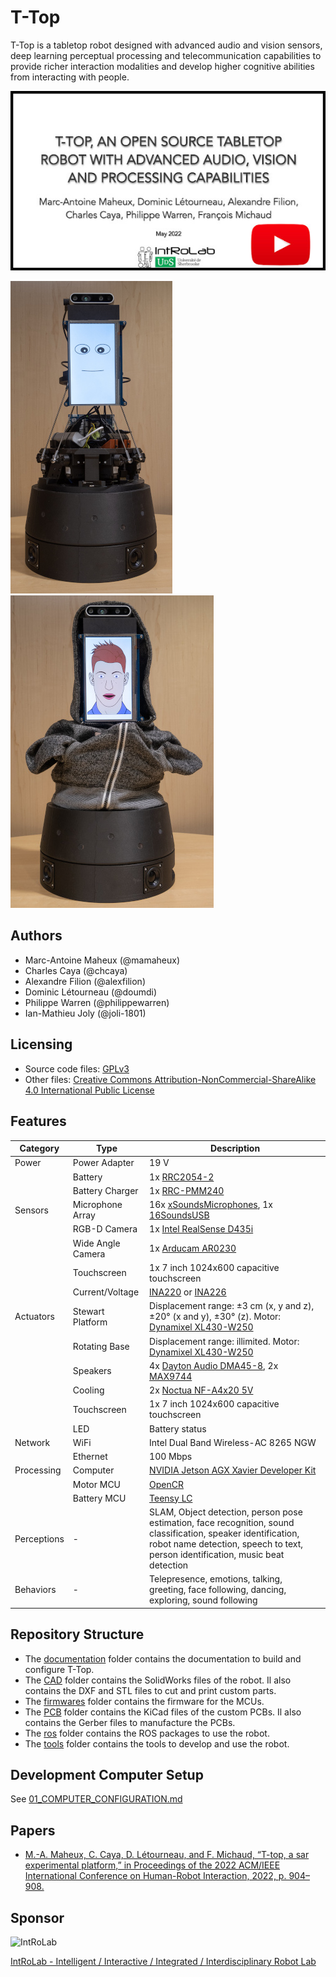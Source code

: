 # T-Top

T-Top is a tabletop robot designed with advanced audio and vision sensors, deep learning perceptual processing and
telecommunication capabilities to provide richer interaction modalities and develop higher cognitive abilities from
interacting with people.

[![T-Top](images/t_top_video.jpg)](https://www.youtube.com/watch?v=q7WNzdIGrfQ)

![T-Top](images/t_top.jpg)
![T-Top Hoody](images/t_top_hoody.jpg)

## Authors

- Marc-Antoine Maheux (@mamaheux)
- Charles Caya (@chcaya)
- Alexandre Filion (@alexfilion)
- Dominic Létourneau (@doumdi)
- Philippe Warren (@philippewarren)
- Ian-Mathieu Joly (@joli-1801)

## Licensing

- Source code files: [GPLv3](LICENSE_SOURCE_CODE)
- Other files: [Creative Commons Attribution-NonCommercial-ShareAlike 4.0 International Public License](LICENSE_OTHER)

## Features

| Category         | Type              | Description                                                                                                                                                                                                                               |
| ---------------- | ----------------- | ----------------------------------------------------------------------------------------------------------------------------------------------------------------------------------------------------------------------------------------- |
| Power            | Power Adapter     | 19 V                                                                                                                                                                                                                                      |
|                  | Battery           | 1x [RRC2054-2](https://www.rrc-ps.com/en/battery-packs/standard-battery-packs/products/RRC2054-2)                                                                                                                                         |
|                  | Battery Charger   | 1x [RRC-PMM240](https://www.rrc-ps.com/en/battery-packs/standard-battery-packs/products/RRC-PMM240)                                                                                                                                       |
| Sensors          | Microphone Array  | 16x [xSoundsMicrophones](https://github.com/introlab/xSoundsMicrophones), 1x [16SoundsUSB](https://github.com/introlab/16SoundsUSB)                                                                                                       |
|                  | RGB-D Camera      | 1x [Intel RealSense D435i](https://www.intelrealsense.com/depth-camera-d435i/)                                                                                                                                                            |
|                  | Wide Angle Camera | 1x [Arducam AR0230](https://www.uctronics.com/arducam-1080p-hd-wide-angle-wdr-usb-camera-module-for-computer-2mp-1-2-7-cmos-ar0230-100-degree-mini-uvc-usb2-0-spy-webcam-board-with-3-3ft-1m-cable-for-windows-linux-mac-os-android.html) |
|                  | Touchscreen       | 1x 7 inch 1024x600 capacitive touchscreen                                                                                                                                                                                                 |
|                  | Current/Voltage   | [INA220](https://www.ti.com/product/INA220) or [INA226](https://www.ti.com/product/INA226)                                                                                                                                                |
| Actuators        | Stewart Platform  | Displacement range: ±3 cm (x, y and z), ±20° (x and y), ±30° (z). Motor: [Dynamixel XL430-W250](https://emanual.robotis.com/docs/en/dxl/x/xl430-w250/)                                                                                    |                                                         |
|                  | Rotating Base     | Displacement range: illimited. Motor: [Dynamixel XL430-W250](https://emanual.robotis.com/docs/en/dxl/x/xl430-w250/)                                                                                                                       |
|                  | Speakers          | 4x [Dayton Audio DMA45-8](https://www.daytonaudio.com/product/1613/dma45-8-1-1-2-dual-magnet-aluminum-cone-full-range-driver-8-ohm), 2x [MAX9744](https://www.adafruit.com/product/1752)                                                  |
|                  | Cooling           | 2x [Noctua NF-A4x20 5V](https://noctua.at/en/products/fan/nf-a4x20-5v)                                                                                                                                                                    |
|                  | Touchscreen       | 1x 7 inch 1024x600 capacitive touchscreen                                                                                                                                                                                                 |
|                  | LED               | Battery status                                                                                                                                                                                                                            |
| Network          | WiFi              | Intel Dual Band Wireless-AC 8265 NGW                                                                                                                                                                                                      |
|                  | Ethernet          | 100 Mbps                                                                                                                                                                                                                                  |
| Processing       | Computer          | [NVIDIA Jetson AGX Xavier Developer Kit](https://developer.nvidia.com/embedded/jetson-agx-xavier-developer-kit)                                                                                                                           |
|                  | Motor MCU         | [OpenCR](https://robots.ros.org/opencr/)                                                                                                                                                                                                  |
|                  | Battery MCU       | [Teensy LC](https://www.pjrc.com/teensy/teensyLC.html)                                                                                                                                                                                    |
| Perceptions      | -                 | SLAM, Object detection, person pose estimation, face recognition, sound classification, speaker identification, robot name detection, speech to text, person identification, music beat detection                                         |
| Behaviors        | -                 | Telepresence, emotions, talking, greeting, face following, dancing, exploring, sound following                                                                                                                                            |

## Repository Structure

- The [documentation](documentation) folder contains the documentation to build and configure T-Top.
- The [CAD](CAD) folder contains the SolidWorks files of the robot. Il also contains the DXF and STL files to cut and
  print custom parts.
- The [firmwares](firmwares) folder contains the firmware for the MCUs.
- The [PCB](PCB) folder contains the KiCad files of the custom PCBs. Il also contains the Gerber files to manufacture
  the PCBs.
- The [ros](ros) folder contains the ROS packages to use the robot.
- The [tools](tools) folder contains the tools to develop and use the robot.

## Development Computer Setup

See [01_COMPUTER_CONFIGURATION.md](documentation/assembly/01_COMPUTER_CONFIGURATION.md#development-computer-ubuntu-2004)

## Papers

- [M.-A. Maheux, C. Caya, D. Létourneau, and F. Michaud, “T-top, a sar experimental platform,” in Proceedings of the 2022 ACM/IEEE International Conference on Human-Robot Interaction, 2022, p. 904–908.](https://dl.acm.org/doi/abs/10.5555/3523760.3523902)

## Sponsor

![IntRoLab](https://introlab.3it.usherbrooke.ca/IntRoLab.png)

[IntRoLab - Intelligent / Interactive / Integrated / Interdisciplinary Robot Lab](https://introlab.3it.usherbrooke.ca)
